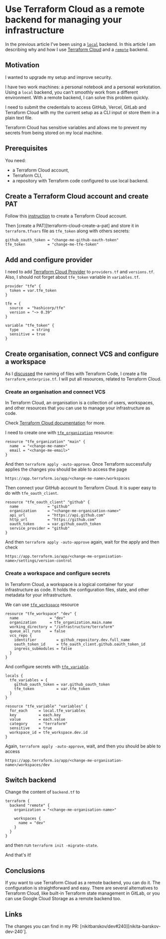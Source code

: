 # Use Terraform Cloud as a remote backend for managing your infrastructure

In the previous article I've been using a [`local`][terraform-local-backend] backend.
In this article I am describing why and how I use [Terraform Cloud][terraform-cloud]
and a [`remote`][terraform-remote-backend] backend.

[terraform-local-backend]: https://developer.hashicorp.com/terraform/language/settings/backends/local
[terraform-cloud]: https://developer.hashicorp.com/terraform/cloud-docs
[terraform-remote-backend]: https://developer.hashicorp.com/terraform/language/settings/backends/remote

## Motivation

I wanted to upgrade my setup and improve security.

I have two work machines: a personal notebook and
a personal workstation. Using a `local` backend, you
can't smoothly work from a different environment.
With a remote backend, I can solve this problem quickly.

I need to submit the credentials to access GitHub,
Vercel, GitLab and Terraform Cloud with my the current
setup as a CLI input or store them in a plain text file.

Terraform Cloud has sensitive variables and allows me to
prevent my secrets from being stored on my local machine.

## Prerequisites

You need:

-   a Terraform Cloud account,
-   Terraform CLI,
-   a repository with Terraform code configured to use local backend.

## Create a Terraform Cloud account and create PAT

Follow this [instruction][terraform-cloud-signup] to create
a Terraform Cloud account.

[terraform-cloud-signup]: https://developer.hashicorp.com/terraform/tutorials/cloud-get-started/cloud-sign-up#create-an-account

Then [create a PAT][terraform-cloud-create-a-pat] and store it in
`terraform.tfvars` file as `tfe_token` along with others secrets:

```hcl
github_oauth_token = "change-me-github-oauth-token"
tfe_token          = "change-me-tfe-token"
```

## Add and configure provider

I need to add [Terraform Cloud Provider][terraform-cloud-provider] to
`providers.tf` and `versions.tf`. Also, I should not forget about `tfe_token`
variable in `variables.tf`.

```hcl
provider "tfe" {
  token = var.tfe_token
}
```

```hcl
tfe = {
  source  = "hashicorp/tfe"
  version = "~> 0.39"
}
```

```hcl
variable "tfe_token" {
  type      = string
  sensitive = true
}
```

[terraform-cloud-provider]: https://registry.terraform.io/providers/hashicorp/tfe/latest

## Create organisation, connect VCS and configure a workspace

As I [discussed](managing-your-private-github-repositories-with-terraform#import-the-repository)
the naming of files with Terraform Code, I create a file `terraform_enterprise.tf`.
I will put all resources, related to Terraform Cloud.

### Create an organisation and connect VCS

In Terraform Cloud, an organisation is a collection of users, workspaces,
and other resources that you can use to manage your infrastructure as code.

Check [Terraform Cloud documentation][terraform-cloud-docs-organisation] for more.

[terraform-cloud-docs-organisation]: https://developer.hashicorp.com/terraform/tutorials/cloud-get-started/cloud-sign-up#create-an-organization

I need to create one with [`tfe_organization`][tfe-organisation-resource] resource:

```hcl
resource "tfe_organization" "main" {
  name  = "<change-me-name>"
  email = "<change-me-email>"
}
```

[tfe-organisation-resource]: https://registry.terraform.io/providers/hashicorp/tfe/latest/docs/resources/organization

And then `terraform apply -auto-approve`. Once Terraform successfully applies
the changes you should be able to access the page

```text
https://app.terraform.io/app/<change-me-name>/workspaces
```

Then connect your GitHub account to Terraform Cloud. It is super easy to do with
`tfe_oauth_client`.

```hcl
resource "tfe_oauth_client" "github" {
  name             = "github"
  organization     = "<change-me-organisation-name>"
  api_url          = "https://api.github.com"
  http_url         = "https://github.com"
  oauth_token      = var.github_oauth_token
  service_provider = "github"
}
```

And then `terraform apply -auto-approve` again, wait for the apply and then check

```text
https://app.terraform.io/app/<change-me-organisation-name>/settings/version-control
```

### Create a workspace and configure secrets

In Terraform Cloud, a workspace is a logical container for your infrastructure
as code. It holds the configuration files, state, and other metadata for
your infrastructure.

We can use [`tfe_workspace`][tfe-workspace-resource] resource

[tfe-workspace-resource]: https://registry.terraform.io/providers/hashicorp/tfe/latest/docs/resources/workspace

```hcl
resource "tfe_workspace" "dev" {
  name              = "dev"
  organization      = tfe_organization.main.name
  working_directory = "/infrastructure/terraform"
  queue_all_runs    = false
  vcs_repo {
    identifier         = github_repository.dev.full_name
    oauth_token_id     = tfe_oauth_client.github.oauth_token_id
    ingress_submodules = false
  }
}
```

And configure secrets with [`tfe_variable`][tfe-variable].

[tfe-variable]: https://registry.terraform.io/providers/hashicorp/tfe/latest/docs/resources/variable

```hcl
locals {
  tfe_variables = {
    github_oauth_token = var.github_oauth_token
    tfe_token          = var.tfe_token
  }
}

resource "tfe_variable" "variables" {
  for_each     = local.tfe_variables
  key          = each.key
  value        = each.value
  category     = "terraform"
  sensitive    = true
  workspace_id = tfe_workspace.dev.id
}
```

Again, `terraform apply -auto-approve`, wait, and then
you should be able to access

```text
https://app.terraform.io/app/<change-me-organisation-name>/workspaces/dev
```

## Switch backend

Change the content of `backend.tf` to

```hcl
terraform {
  backend "remote" {
    organization = "<change-me-organisation-name>"

    workspaces {
      name = "dev"
    }
  }
}
```

and then run `terraform init -migrate-state`.

And that's it!

## Conclusions

If you want to use Terraform Cloud as a remote backend, you can do it.
The configuration is straightforward and easy. There are several alternatives
to Terraform Cloud, like built-in Terraform state management in GitLab,
or you can use Google Cloud Storage as a remote backend too.

## Links

The changes you can find in my PR: [nikitbarskov/dev#240][nikita-barskov-dev-240`].

[nikita-barskov-dev-240]: https://github.com/nikitabarskov/dev/pull/240
